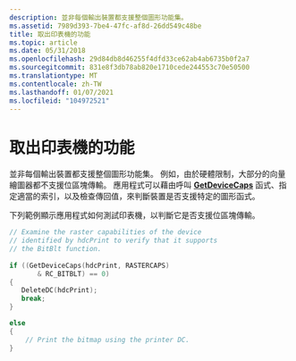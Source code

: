 ```yaml
---
description: 並非每個輸出裝置都支援整個圖形功能集。
ms.assetid: 7989d393-7be4-47fc-af8d-26dd549c48be
title: 取出印表機的功能
ms.topic: article
ms.date: 05/31/2018
ms.openlocfilehash: 29d84db8d46255f4dfd33ce62ab4ab6735b0f2a7
ms.sourcegitcommit: 831e8f3db78ab820e1710cede244553c70e50500
ms.translationtype: MT
ms.contentlocale: zh-TW
ms.lasthandoff: 01/07/2021
ms.locfileid: "104972521"
---
```

# <a name="retrieving-the-capabilities-of-a-printer"></a>取出印表機的功能

並非每個輸出裝置都支援整個圖形功能集。 例如，由於硬體限制，大部分的向量繪圖器都不支援位區塊傳輸。 應用程式可以藉由呼叫 [**GetDeviceCaps**](/windows/desktop/api/Wingdi/nf-wingdi-getdevicecaps) 函式、指定適當的索引，以及檢查傳回值，來判斷裝置是否支援特定的圖形函式。

下列範例顯示應用程式如何測試印表機，以判斷它是否支援位區塊傳輸。


```C++
// Examine the raster capabilities of the device  
// identified by hdcPrint to verify that it supports  
// the BitBlt function.  
 
if ((GetDeviceCaps(hdcPrint, RASTERCAPS) 
       & RC_BITBLT) == 0) 
{ 
   DeleteDC(hdcPrint); 
   break; 
} 

else 
{ 
    // Print the bitmap using the printer DC.  
}
```



 

 



